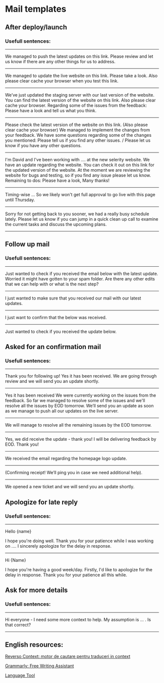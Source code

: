 # Mail templates

## After deploy/launch

### Usefull sentences:

---
We managed to push the latest updates on this link.
Please review and let us know if there are any other things for us to address.

----
We managed to update the live website on this link.
Please take a look.
Also please clear cache your browser when you test this link.

---
We’ve just updated the staging server with our last version of the website.
You can find the latest version of the website on this link.
Also please clear cache your browser.
Regarding some of the issues from the feedback:
Please have a look and tell us what you think.

---
Please check the latest version of the website on this link. (Also please clear cache your browser)
We managed to implement the changes from your feedback.
We have some questions regarding some of the changes you mentioned:
Please tell us if you find any other issues. / Please let us know if you have any other questions.

---
I'm David and I've been working with .... at the new selerity website. We have an update regarding the website.
You can check it out on this link for the updated version of the website.
At the moment we are reviewing the website for bugs and testing, so if you find any issue please let us know.
Remaining to dos:
Please have a look,
Many thanks!

---
Timing-wise ... So we likely won't get full approval to go live with this page until Thursday.

---
Sorry for not getting back to you sooner, we had a really busy schedule lately.
Please let us know if you can jump in a quick clean up call to examine the current tasks and discuss the upcoming plans.

---


## Follow up mail

### Usefull sentences:

---
Just wanted to check if you received the email below with the latest update.
Worried it might have gotten to your spam folder.
Are there any other edits that we can help with or what is the next step?

---
I just wanted to make sure that you received our mail with our latest updates.

---
I just want to confirm that the below was received.

---
Just wanted to check if you received the update below.

## Asked for an confirmation mail

### Usefull sentences:

---
Thank you for following up!
Yes it has been received. We are going through review and we will send you an update shortly.

---
Yes it has been received
We were currently working on the issues from the feedback.
So far we managed to resolve some of the issues and we'll resolve all the issues by EOD tomorrow.
We’ll send you an update as soon as we manage to push all our updates on the live server.

---
We will manage to resolve all the remaining issues by the EOD tomorrow.

---
Yes, we did receive the update - thank you!
I will be delivering feedback by EOD.
Thank you!

---
We received the email regarding the homepage logo update.

---
(Confirming receipt!
We’ll ping you in case we need additional help).

---
We opened a new ticket and we will send you an update shortly.

## Apologize for late reply

### Usefull sentences:

---
Hello {name}

I hope you're doing well. Thank you for your patience while I was working on .... I sincerely apologize for the delay in response.

---
Hi {Name}

I hope you're having a good week/day. Firstly, I'd like to apologize for the delay in response. Thank you for your patience all this while.

## Ask for more details
### Usefull sentences:

---
Hi everyone - I need some more context to help. My assumption is ... . Is that correct?

---

## English resources:

[Reverso Context: motor de cautare pentru traduceri in context](https://context.reverso.net/traducere/)

[Grammarly: Free Writing Assistant](https://www.grammarly.com/)

[Language Tool](https://languagetool.org/)
